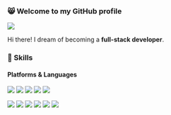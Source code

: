 ### 😸 Welcome to my GitHub profile 
<p>
  <a href="mailto:mj2277k@gmail.com" target="_blank"><img src="https://img.shields.io/badge/mj2277k@gmail.com-EA4335?style=flat-square&logo=Gmail&logoColor=white"/></a>
</p>
<p>
  Hi there! I dream of becoming a <b>full-stack developer</b>.
</P>



### 💪 Skills
#### Platforms & Languages
<p>
  <img src="https://img.shields.io/badge/Java-007396.svg?&style=flat-square&logo=Java&logoColor=white"/>
  <img src="https://img.shields.io/badge/Python-3776AB?style=flat-square&logo=python&logoColor=white"/>
  <img src="https://img.shields.io/badge/Spring Boot-6DB33F?style=flat-square&logo=spring boot&logoColor=white"/>
  <img src="https://img.shields.io/badge/JavaScript-F7DF1E?style=flat-square&logo=JavaScript&logoColor=white"/>
  <img src="https://img.shields.io/badge/HTML5-E34F26?style=flat-square&logo=html5&logoColor=white"/>
</p>

<p>
  <img src="https://img.shields.io/badge/MySQL-005C84?style=flat-square&logo=mysql&logoColor=white"/>
  <img src="https://img.shields.io/badge/Oracle-F80000?style=flat-square&logo=Oracle&logoColor=white"/>
  <img src="https://img.shields.io/badge/Eclipse-2C2255?style=flat-square&logo=eclipse&logoColor=white"/>
  <img src="https://img.shields.io/badge/IntelliJ_IDEA-000000.svg?style=flat-square&logo=intellij-idea&logoColor=white"/>
  <img src="https://img.shields.io/badge/Visual_Studio-5C2D91?style=flat-square&logo=visual%20studio&logoColor=white"/>
  <img src="https://img.shields.io/badge/Slack-4A154B?style=flat-square&logo=slack&logoColor=white"/>
</p>
